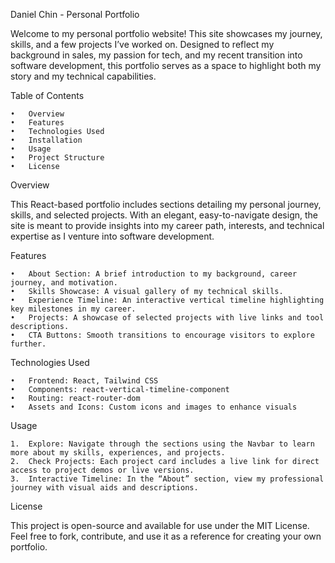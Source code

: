 Daniel Chin - Personal Portfolio

Welcome to my personal portfolio website! This site showcases my journey, skills, and a few projects I’ve worked on. Designed to reflect my background in sales, my passion for tech, and my recent transition into software development, this portfolio serves as a space to highlight both my story and my technical capabilities.

Table of Contents

	•	Overview
	•	Features
	•	Technologies Used
	•	Installation
	•	Usage
	•	Project Structure
	•	License

Overview

This React-based portfolio includes sections detailing my personal journey, skills, and selected projects. With an elegant, easy-to-navigate design, the site is meant to provide insights into my career path, interests, and technical expertise as I venture into software development.

Features

	•	About Section: A brief introduction to my background, career journey, and motivation.
	•	Skills Showcase: A visual gallery of my technical skills.
	•	Experience Timeline: An interactive vertical timeline highlighting key milestones in my career.
	•	Projects: A showcase of selected projects with live links and tool descriptions.
	•	CTA Buttons: Smooth transitions to encourage visitors to explore further.

Technologies Used

	•	Frontend: React, Tailwind CSS
	•	Components: react-vertical-timeline-component
	•	Routing: react-router-dom
	•	Assets and Icons: Custom icons and images to enhance visuals
 
Usage

	1.	Explore: Navigate through the sections using the Navbar to learn more about my skills, experiences, and projects.
	2.	Check Projects: Each project card includes a live link for direct access to project demos or live versions.
	3.	Interactive Timeline: In the “About” section, view my professional journey with visual aids and descriptions.


License

This project is open-source and available for use under the MIT License. Feel free to fork, contribute, and use it as a reference for creating your own portfolio.
